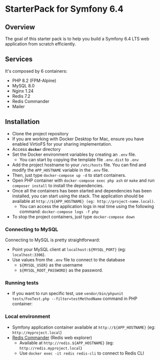 # StarterPack for Symfony 6.4

## Overview

The goal of this starter pack is to help you build a Symfony 6.4 LTS web application from scratch efficiently.

## Services

It's composed by 6 containers:
* PHP 8.2 (FPM-Alpine)
* MySQL 8.0
* Nginx 1.24
* Redis 7.2
* Redis Commander
* Mailer

## Installation

* Clone the project repository
* If you are working with Docker Desktop for Mac, ensure you have enabled VirtioFS for your sharing implementation.
* Access **`docker`** directory
* Set the Docker environment variables by creating an `.env` file.
  * You can start by copying the template file `.env.dist` to `.env`
* Add the project hostname to your `/etc/hosts` file. You can find and modify the `APP_HOSTNAME` variable in the `.env` file.
* Then, just type `docker-compose up -d` to start containers.
* Open PHP container with `docker-compose exec php ash` or `make` and run `composer install` to install the dependencies.
* Once all the containers has been started and dependencies has been installed, you can start using the stack. The application should be available at `http://${APP_HOSTNAME} (eg: http://project-name.local)`.
    * You can access the application logs in real time using the following command: `docker-compose logs -f php`
* To stop the project containers, just type `docker-compose down`

### Connecting to MySQL

Connecting to MySQL is pretty straightforward:

* Point your MySQL client at `localhost:${MYSQL_PORT}` (eg: `localhost:3306`). 
* Use values from the `.env` file to connect to the database 
  * `${MYSQL_USER}` as the username
  * `${MYSQL_ROOT_PASSWORD}` as the password. 

### Running tests
* If you want to run specific test, use `vendor/bin/phpunit tests/FooTest.php --filter=testMethodName` command in PHP container:


### Local environment

* Symfony application container available at `http://${APP_HOSTNAME}` (eg: `http://myproject.local`)
* [Redis Commander](https://github.com/joeferner/redis-commander) (Redis web explorer)
    * Available at `http://redis.${APP_HOSTNAME}` (eg: `http://redis.myproject.local`)
    * Use `docker exec -it redis redis-cli` to connect to Redis CLI